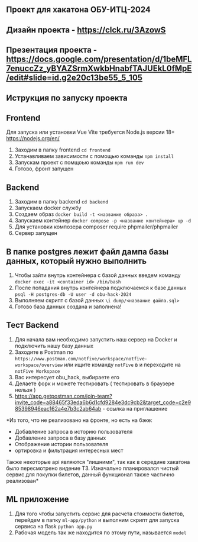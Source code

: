 ## Проект для хакатона ОБУ-ИТЦ-2024

## Дизайн проекта - https://clck.ru/3AzowS

## Презентация проекта - https://docs.google.com/presentation/d/1beMFL7enuccZz_yBYAZSrmXwkbHnabfTAJUEkL0fMpE/edit#slide=id.g2e20c13be55_5_105

## Иструкция по запуску проекта

## Frontend

Для запуска или установки Vue Vite требуется Node.js версии 18+ https://nodejs.org/en/

1. Заходим в папку frontend `cd frontend`
2. Устанавливаем зависимости с помощью команды `npm install`
3. Запускам проект с помщоью команды `npm run dev`
4. Готово, фронт запущен

## Backend

1. Заходим в папку backend `cd backend`
2. Запускаем docker службу
3. Создаем образ `docker build -t <название образа> .`
4. Запускаем контейнер `docker compose -p <название контейнера> up -d`
5. Для установки композера composer require phpmailer/phpmailer
6. Сервер запущен

## В папке postgres лежит файл дампа базы данных, который нужно выполнить

1. Чтобы зайти внутрь контейнера с базой данных введем команду `docker exec -it <container id> /bin/bash`
2. После попадания внутрь контейнера подключаемся к базе данных `psql -H postgres-db -U user -d obu-hack-2024`
3. Выполняем скрипт с базой данных `\i dump/<название файла.sql>`
4. Готово база данных создана и заполнена!

## Тест Backend 
 
1. Для начала вам необходимо запустить наш сервер на Docker и подключить нашу базу данных 
2. Заходите в Postman по `https://www.postman.com/notfive/workspace/notfive-workspace/overview` или ищите команду `notFive` в и переходите на `notFive Workspace` 
3. Вас интересует obu_hack, выбираете его 
4. Делаете форк и можете тестировать ( тестировать в браузере нельзя )
5. https://app.getpostman.com/join-team?invite_code=a88465f33eda6b6d1cfd9284e3dc9cb2&target_code=c2e985398946eac162a4e7b3c2ab64ab - ссылка на приглашение

*Из того, что не реализовано на фронте, но есть на бэке:
- Добавление запроса в историю пользователя
- Добавление запроса в базу данных
- Отображение истории пользователя
- ортировка и фильтрация интересных мест

Также некоторые api являются "лишними", так как в середине хакатона было пересмотрено видение ТЗ. Изначально планировался чистый сервис для покупки билетов, данный функционал также частично реализован*

   

## ML приложение
1. Для того чтобы запустить сервис для расчета стоимости билетов, перейдем в папку `ml-app/python` и выполним скрипт для запуска сервиса на flask `python app.py`
2. Рабочая модель так же находится по этому пути, называется `model`
